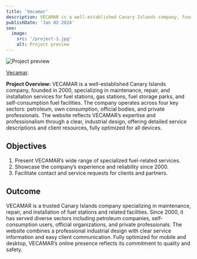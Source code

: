 ```yaml
---
title: 'Vecamar'
description: VECAMAR is a well-established Canary Islands company, founded in 2000, specializing in maintenance, repair, and installation services for fuel stations, gas stations, fuel storage parks, and self-consumption fuel facilities.
publishDate: 'Jan 02 2024'
seo:
  image:
    src: '/project-1.jpg'
    alt: Project preview
---
```


![Project preview](/project-1.jpg)

[Vecamar](https://vecamar.es/).

**Project Overview:**
VECAMAR is a well-established Canary Islands company, founded in 2000, specializing in maintenance, repair, and installation services for fuel stations, gas stations, fuel storage parks, and self-consumption fuel facilities. The company operates across four key sectors: petroleum, own consumption, official bodies, and private professionals. The website reflects VECAMAR’s expertise and professionalism through a clear, industrial design, offering detailed service descriptions and client resources, fully optimized for all devices.

## Objectives

1. Present VECAMAR’s wide range of specialized fuel-related services.
2. Showcase the company’s experience and reliability since 2000.
3. Facilitate contact and service requests for clients and partners.


## Outcome

VECAMAR is a trusted Canary Islands company specializing in maintenance, repair, and installation of fuel stations and related facilities. Since 2000, it has served diverse sectors including petroleum companies, self-consumption users, official organizations, and private professionals. The website combines a professional industrial design with clear service information and easy client communication. Fully optimized for mobile and desktop, VECAMAR’s online presence reflects its commitment to quality and safety.
